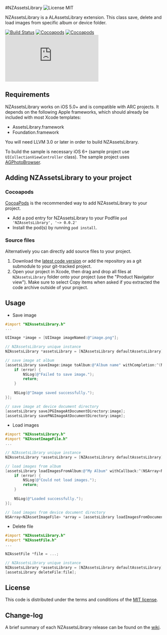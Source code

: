 #NZAssetsLibrary ![License MIT](https://go-shields.herokuapp.com/license-MIT-blue.png)

NZAssetsLibrary is a ALAssetsLibrary extension.
This class save, delete and load images from specific album or device folder.

[![Build Status](https://api.travis-ci.org/NZN/NZAssetsLibrary.png)](https://api.travis-ci.org/NZN/NZAssetsLibrary.png)
[![Cocoapods](https://cocoapod-badges.herokuapp.com/v/NZAssetsLibrary/badge.png)](http://beta.cocoapods.org/?q=name%3Anzassetslibrary%2A)
[![Cocoapods](https://cocoapod-badges.herokuapp.com/p/NZAssetsLibrary/badge.png)](http://beta.cocoapods.org/?q=name%3Anzassetslibrary%2A)
[![Analytics](https://ga-beacon.appspot.com/UA-48753665-1/NZN/NZAssetsLibrary/README.md)](https://github.com/igrigorik/ga-beacon)

## Requirements

NZAssetsLibrary works on iOS 5.0+ and is compatible with ARC projects. It depends on the following Apple frameworks, which should already be included with most Xcode templates:

* AssetsLibrary.framework
* Foundation.framework

You will need LLVM 3.0 or later in order to build NZAssetsLibrary.

To build the sample is necessary iOS 6+ (sample project use `UICollectionViewController` class).
The sample project uses [AGPhotoBrowser](https://github.com/andreagiavatto/AGPhotoBrowser).

## Adding NZAssetsLibrary to your project

### Cocoapods

[CocoaPods](http://cocoapods.org) is the recommended way to add NZAssetsLibrary to your project.

* Add a pod entry for NZAssetsLibrary to your Podfile `pod 'NZAssetsLibrary', '~> 0.0.2'`
* Install the pod(s) by running `pod install`.

### Source files

Alternatively you can directly add source files to your project.

1. Download the [latest code version](https://github.com/NZN/NZAssetsLibrary/archive/master.zip) or add the repository as a git submodule to your git-tracked project.
2. Open your project in Xcode, then drag and drop all files at `NZAssetsLibrary` folder onto your project (use the "Product Navigator view"). Make sure to select Copy items when asked if you extracted the code archive outside of your project.

## Usage

* Save image

```objective-c
#import "NZAssetsLibrary.h"
...

UIImage *image = [UIImage imageNamed:@"image.png"];

// NZAssetsLibrary unique instance
NZAssetsLibrary *assetsLibrary = [NZAssetsLibrary defaultAssetsLibrary];

// save image at album
[assetsLibrary saveImage:image toAlbum:@"Album name" withCompletion:^(NSError *error) {
    if (error) {
        NSLog(@"Failed to save image.");
        return;
    }
    
    NSLog(@"Image saved successfully.");
}];

// save image at device document directory
[assetsLibrary saveJPGImageAtDocumentDirectory:image];
[assetsLibrary savePNGImageAtDocumentDirectory:image];
```

* Load images

```objective-c
#import "NZAssetsLibrary.h"
#import "NZAssetImageFile.h"
...

// NZAssetsLibrary unique instance
NZAssetsLibrary *assetsLibrary = [NZAssetsLibrary defaultAssetsLibrary];

// load images from album
[assetsLibrary loadImagesFromAlbum:@"My Album" withCallback:^(NSArray<NZAssetImageFile> *assets, NSError *error) {
    if (error) {
        NSLog(@"Could not load images.");
        return;
    }
    
    NSLog(@"Loaded successfully.");
}];

// load images from device document directory
NSArray<NZAssetImageFile> *array = [assetsLibrary loadImagesFromDocumentDirectory];
```

* Delete file

```objective-c
#import "NZAssetsLibrary.h"
#import "NZAssetFile.h"
...

NZAssetFile *file = ...;

// NZAssetsLibrary unique instance
NZAssetsLibrary *assetsLibrary = [NZAssetsLibrary defaultAssetsLibrary];
[assetsLibrary deleteFile:file];
```

## License

This code is distributed under the terms and conditions of the [MIT license](LICENSE).

## Change-log

A brief summary of each NZAssetsLibrary release can be found on the [wiki](https://github.com/NZN/NZAssetsLibrary/wiki/Change-log).
